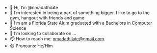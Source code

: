 - 👋 Hi, I’m @nmadathilate
- 👀 I’m interested in being a part of something bigger. I like to go to the gym, hangout with friends and game
- 🌱 I’m am a Florida State Alum graduated with a Bachelors in Computer Science
- 💞️ I’m looking to collaborate on ...
- 📫 How to reach me: nmadathilate@gmail.com.
- 😄 Pronouns: He/Him 


<!---
nmadathilate/nmadathilate is a ✨ special ✨ repository because its `README.md` (this file) appears on your GitHub profile.
You can click the Preview link to take a look at your changes.
--->
